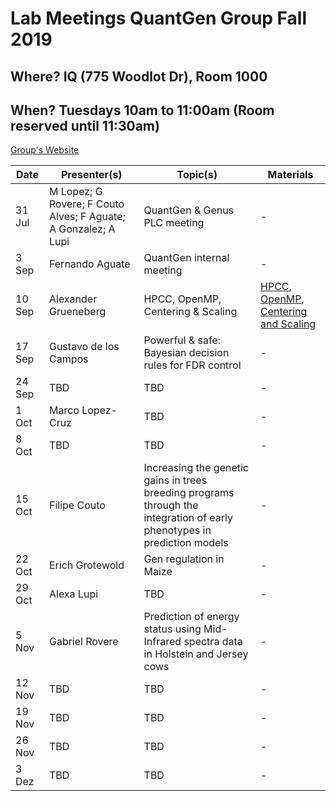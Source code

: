 # Lab Meetings QuantGen Group Fall 2019

## Where? IQ (775 Woodlot Dr), Room 1000

## When? Tuesdays 10am to 11:00am (Room reserved until 11:30am)

[Group's Website](http://quantgen.github.io/)

| Date           | Presenter(s)     |  Topic(s)        |  Materials    |
| -------------  | ---------------- | ---------------- | ------------- |
| 31 Jul | M Lopez; G Rovere; F Couto Alves; F Aguate; A Gonzalez; A Lupi | QuantGen & Genus PLC meeting | - |
| 3 Sep | Fernando Aguate | QuantGen internal meeting | - |
| 10 Sep | Alexander Grueneberg | HPCC, OpenMP, Centering & Scaling | [HPCC](https://slides.agrueneberg.info/2019-09-10/QuantGen_HPCC.html), [OpenMP](https://slides.agrueneberg.info/2019-09-10/OpenMP.html), [Centering and Scaling](https://slides.agrueneberg.info/2019-09-10/CenterScale.html) |
| 17 Sep | Gustavo de los Campos | Powerful & safe: Bayesian decision rules for FDR control | - |
| 24 Sep | TBD | TBD | - |
| 1 Oct | Marco Lopez-Cruz | TBD | - |
| 8 Oct | TBD | TBD | - |
| 15 Oct | Filipe Couto | Increasing the genetic gains in trees breeding programs through the integration of early phenotypes in prediction models | - |
| 22 Oct | Erich Grotewold | Gen regulation in Maize | - |
| 29 Oct | Alexa Lupi | TBD | - |
| 5 Nov | Gabriel Rovere | Prediction of energy status using Mid-Infrared spectra data in Holstein and Jersey cows| - |
| 12 Nov | TBD | TBD | - |
| 19 Nov | TBD | TBD | - |
| 26 Nov | TBD | TBD | - |
| 3 Dez | TBD | TBD | - |
